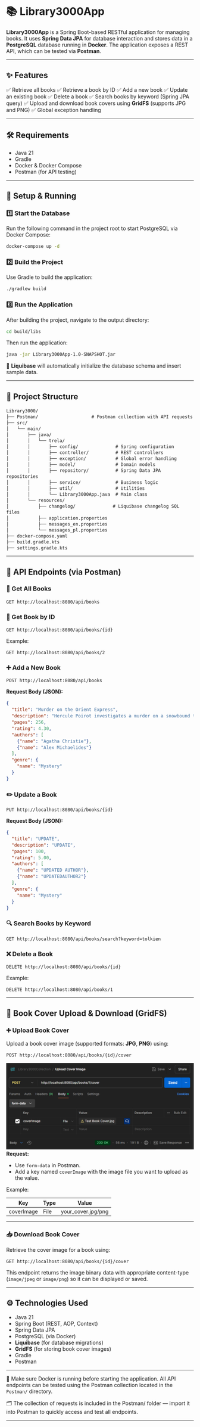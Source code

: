 
# 📚 Library3000App

**Library3000App** is a Spring Boot-based RESTful application for managing books. It uses **Spring Data JPA** for database interaction and stores data in a **PostgreSQL** database running in **Docker**. The application exposes a REST API, which can be tested via **Postman**.

---

## ✨ Features

✅ Retrieve all books
✅ Retrieve a book by ID
✅ Add a new book
✅ Update an existing book
✅ Delete a book
✅ Search books by keyword (Spring JPA query)
✅ Upload and download book covers using **GridFS** (supports JPG and PNG)
✅ Global exception handling

---

## 🛠 Requirements

* Java 21
* Gradle
* Docker & Docker Compose
* Postman (for API testing)

---

## 🚀 Setup & Running

### 1️⃣ Start the Database

Run the following command in the project root to start PostgreSQL via Docker Compose:

```sh
docker-compose up -d
```

### 2️⃣ Build the Project

Use Gradle to build the application:

```sh
./gradlew build
```

### 3️⃣ Run the Application

After building the project, navigate to the output directory:

```sh
cd build/libs
```

Then run the application:

```sh
java -jar Library3000App-1.0-SNAPSHOT.jar
```

📌 **Liquibase** will automatically initialize the database schema and insert sample data.

---

## 📂 Project Structure

```
Library3000/
├── Postman/                    # Postman collection with API requests
├── src/
│   └── main/
│       ├── java/
│       │   └── trela/
│       │       ├── config/              # Spring configuration
│       │       ├── controller/          # REST controllers
│       │       ├── exception/           # Global error handling
│       │       ├── model/               # Domain models
│       │       ├── repository/          # Spring Data JPA repositories
│       │       ├── service/             # Business logic
│       │       ├── util/                # Utilities
│       │       └── Library3000App.java  # Main class
│       └── resources/
│           ├── changelog/              # Liquibase changelog SQL files
│           ├── application.properties
│           ├── messages_en.properties
│           └── messages_pl.properties
├── docker-compose.yaml
├── build.gradle.kts
├── settings.gradle.kts
```

---

## 📡 API Endpoints (via Postman)

### 📖 Get All Books

```
GET http://localhost:8080/api/books
```

### 📖 Get Book by ID

```
GET http://localhost:8080/api/books/{id}
```

Example:

```
GET http://localhost:8080/api/books/2
```

### ➕ Add a New Book

```
POST http://localhost:8080/api/books
```

**Request Body (JSON):**

```json
{
  "title": "Murder on the Orient Express",
  "description": "Hercule Poirot investigates a murder on a snowbound train.",
  "pages": 256,
  "rating": 4.30,
  "authors": [
    {"name": "Agatha Christie"},
    {"name": "Alex Michaelides"}
  ],
  "genre": {
    "name": "Mystery"
  }
}
```

### ✏️ Update a Book

```
PUT http://localhost:8080/api/books/{id}
```

**Request Body (JSON):**

```json
{
  "title": "UPDATE",
  "description": "UPDATE",
  "pages": 100,
  "rating": 5.00,
  "authors": [
    {"name": "UPDATED AUTHOR"},
    {"name": "UPDATEDAUTHOR2"}
  ],
  "genre": {
    "name": "Mystery"
  }
}
```

### 🔍 Search Books by Keyword

```
GET http://localhost:8080/api/books/search?keyword=tolkien
```

### ❌ Delete a Book

```
DELETE http://localhost:8080/api/books/{id}
```

Example:

```
DELETE http://localhost:8080/api/books/1
```

---

## 📸 Book Cover Upload & Download (GridFS)


### ➕ Upload Book Cover

Upload a book cover image (supported formats: **JPG**, **PNG**) using:

```
POST http://localhost:8080/api/books/{id}/cover
```
![img.png](img.png)
**Request:**

* Use `form-data` in Postman.
* Add a key named `coverImage` with the image file you want to upload as the value.

Example:

| Key        | Type | Value               |
| ---------- | ---- | ------------------- |
| coverImage | File | your\_cover.jpg/png |

---

### 📥 Download Book Cover

Retrieve the cover image for a book using:

```
GET http://localhost:8080/api/books/{id}/cover
```

This endpoint returns the image binary data with appropriate content-type (`image/jpeg` or `image/png`) so it can be displayed or saved.

---

## ⚙ Technologies Used

* Java 21
* Spring Boot (REST, AOP, Context)
* Spring Data JPA
* PostgreSQL (via Docker)
* **Liquibase** (for database migrations)
* **GridFS** (for storing book cover images)
* Gradle
* Postman

---

📌 Make sure Docker is running before starting the application. All API endpoints can be tested using the Postman collection located in the `Postman/` directory.

🗂️ The collection of requests is included in the Postman/ folder — import it into Postman to quickly access and test all endpoints.

---

